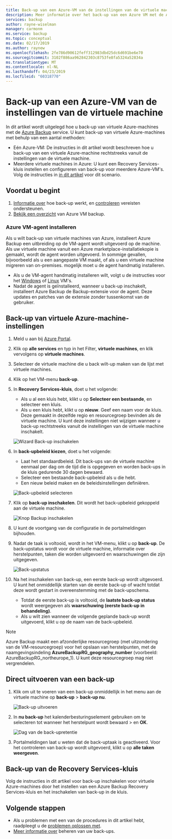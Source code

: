 ```yaml
---
title: Back-up van een Azure-VM van de instellingen van de virtuele machine met de Azure Backup-service
description: Meer informatie over het back-up van een Azure VM met de Azure Backup-service
services: backup
author: rayne-wiselman
manager: carmonm
ms.service: backup
ms.topic: conceptual
ms.date: 02/17/2019
ms.author: raynew
ms.openlocfilehash: 2fe786d90612feff312983dbd25dc6d691be6e70
ms.sourcegitcommit: 3102f886aa962842303c8753fe8fa5324a52834a
ms.translationtype: MT
ms.contentlocale: nl-NL
ms.lasthandoff: 04/23/2019
ms.locfileid: "60318770"
---
```

# <a name="back-up-an-azure-vm-from-the-vm-settings"></a>Back-up van een Azure-VM van de instellingen van de virtuele machine

In dit artikel wordt uitgelegd hoe u back-up van virtuele Azure-machines met de [Azure Backup](backup-overview.md) service. U kunt back-up van virtuele Azure-machines met behulp van een aantal methoden:

- Eén Azure-VM: De instructies in dit artikel wordt beschreven hoe u back-up van een virtuele Azure-machine rechtstreeks vanuit de instellingen van de virtuele machine.
- Meerdere virtuele machines in Azure: U kunt een Recovery Services-kluis instellen en configureren van back-up voor meerdere Azure-VM's. Volg de instructies in [in dit artikel](backup-azure-arm-vms-prepare.md) voor dit scenario.

 

## <a name="before-you-start"></a>Voordat u begint

1. [Informatie over](backup-architecture.md#how-does-azure-backup-work) hoe back-up werkt, en [controleren](backup-support-matrix.md#azure-vm-backup-support) vereisten ondersteunen. 
2. [Bekijk een overzicht](backup-azure-vms-introduction.md) van Azure VM backup.

### <a name="azure-vm-agent-installation"></a>Azure VM-agent installeren

Als u wilt back-up van virtuele machines van Azure, installeert Azure Backup een uitbreiding op de VM-agent wordt uitgevoerd op de machine. Als uw virtuele machine vanuit een Azure marketplace-installatiekopie is gemaakt, wordt de agent worden uitgevoerd. In sommige gevallen, bijvoorbeeld als u een aangepaste VM maakt, of als u een virtuele machine migreren van on-premises. mogelijk moet u de agent handmatig installeren. 

- Als u de VM-agent handmatig installeren wilt, volgt u de instructies voor het [Windows](https://docs.microsoft.com/azure/virtual-machines/extensions/agent-windows) of [Linux](https://docs.microsoft.com/azure/virtual-machines/extensions/agent-linux) VM's. 
- Nadat de agent is geïnstalleerd, wanneer u back-up inschakelt, installeert Azure Backup de Backup-extensie voor de agent. Deze updates en patches van de extensie zonder tussenkomst van de gebruiker.

## <a name="back-up-from-azure-vm-settings"></a>Back-up van virtuele Azure-machine-instellingen


1. Meld u aan bij [Azure Portal](https://portal.azure.com/).
2. Klik op **alle services** en typ in het Filter, **virtuele machines**, en klik vervolgens op **virtuele machines**. 
3. Selecteer de virtuele machine die u back wilt-up maken van de lijst met virtuele machines.
4. Klik op het VM-menu **back-up**. 
5. In **Recovery Services-kluis**, doet u het volgende:
   - Als u al een kluis hebt, klikt u op **Selecteer een bestaande**, en selecteer een kluis.
   - Als u een kluis hebt, klikt u op **nieuw**. Geef een naam voor de kluis. Deze gemaakt in dezelfde regio en resourcegroep bevinden als de virtuele machine. U kunt deze instellingen niet wijzigen wanneer u back-up rechtstreeks vanuit de instellingen van de virtuele machine inschakelt.

   ![Wizard Back-up inschakelen](./media/backup-azure-vms-first-look-arm/vm-menu-enable-backup-small.png)

6. In **back-upbeleid kiezen**, doet u het volgende:

   - Laat het standaardbeleid. Dit back-ups van de virtuele machine eenmaal per dag om de tijd die is opgegeven en worden back-ups in de kluis gedurende 30 dagen bewaard.
   - Selecteer een bestaande back-upbeleid als u die hebt.
   - Een nieuw beleid maken en de beleidsinstellingen definiëren.  

   ![Back-upbeleid selecteren](./media/backup-azure-vms-first-look-arm/set-backup-policy.png)

7. Klik op **back-up inschakelen**. Dit wordt het back-upbeleid gekoppeld aan de virtuele machine. 

    ![Knop Backup inschakelen](./media/backup-azure-vms-first-look-arm/vm-management-menu-enable-backup-button.png)

8. U kunt de voortgang van de configuratie in de portalmeldingen bijhouden.
9. Nadat de taak is voltooid, wordt in het VM-menu, klikt u op **back-up**. De back-upstatus wordt voor de virtuele machine, informatie over herstelpunten, taken die worden uitgevoerd en waarschuwingen die zijn uitgegeven.

   ![Back-upstatus](./media/backup-azure-vms-first-look-arm/backup-item-view-update.png)

10. Na het inschakelen van back-up, een eerste back-up wordt uitgevoerd. U kunt het onmiddellijk starten van de eerste back-up of wacht totdat deze wordt gestart in overeenstemming met de back-upschema.
    - Totdat de eerste back-up is voltooid, de **laatste back-up status** wordt weergegeven als **waarschuwing (eerste back-up in behandeling)**.
    - Als u wilt zien wanneer de volgende geplande back-up wordt uitgevoerd, klikt u op de naam van de back-upbeleid.
    
   

> [!NOTE]
> Azure Backup maakt een afzonderlijke resourcegroep (met uitzondering van de VM-resourcegroep) voor het opslaan van herstelpunten, met de naamgevingsindeling **AzureBackupRG_geography_number** (voorbeeld: AzureBackupRG_northeurope_1). U kunt deze resourcegroep mag niet vergrendelen.



## <a name="run-a-backup-immediately"></a>Direct uitvoeren van een back-up 

1. Klik om uit te voeren van een back-up onmiddellijk in het menu aan de virtuele machine op **back-up** > **back-up nu**.

    ![Back-up uitvoeren](./media/backup-azure-vms-first-look-arm/backup-now-update.png)

2. In **nu back-up** het kalenderbesturingselement gebruiken om te selecteren tot wanneer het herstelpunt wordt bewaard > en **OK**.
  
    ![Dag van de back-upretentie](./media/backup-azure-vms-first-look-arm/backup-now-blade-calendar.png)

3. Portalmeldingen laat u weten dat de back-uptaak is geactiveerd. Voor het controleren van back-up wordt uitgevoerd, klikt u op **alle taken weergeven**.




## <a name="back-up-from-the-recovery-services-vault"></a>Back-up van de Recovery Services-kluis

Volg de instructies in dit artikel voor back-up inschakelen voor virtuele Azure-machines door het instellen van een Azure Backup Recovery Services-kluis en het inschakelen van back-up in de kluis.

## <a name="next-steps"></a>Volgende stappen

- Als u problemen met een van de procedures in dit artikel hebt, raadpleegt u de [problemen oplossen met](backup-azure-vms-troubleshoot.md).
- [Meer informatie over](backup-azure-manage-vms.md) beheren van uw back-ups.


